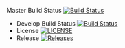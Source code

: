 Master Build Status [![Build Status](https://travis-ci.org/thantzintzw/tzw.svg?branch=master)](https://travis-ci.org/thantzintzw/tzw)
- Develop Build Status [![Build Status](https://travis-ci.org/thantzintzw/tzw.svg?branch=develop)](https://travis-ci.org/thantzintzw/tzw)
- License [![LICENSE](https://img.shields.io/github/license/thantzintzw/tzw.svg?style=flat-square)](https://github.com/thantzintzw/tzw/blob/master/LICENSE)
- Release [![Releases](https://img.shields.io/github/release/thantzintzw/tzw/all.svg?style=flat-square)](https://github.com/thantzintzw/tzw/releases)